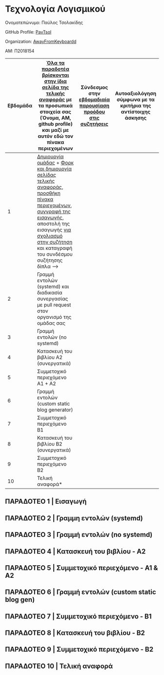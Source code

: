 # Τεχνολογία Λογισμικού

Ονοματεπώνυμο: Παύλος Τσολακίδης

GitHub Profile: [PavTsol](https://github.com/PavTsol)

Organization: [AwayFromKeyboardd](https://github.com/AwayFromKeyboardd)

ΑΜ: Π2018154

| Εβδομάδα | [Όλα τα παραδοτέα βρίσκονται στην ίδια σελίδα της τελικής αναφοράς](https://epidrome.github.io/teaching/deliverables/) με τα προσωπικά στοιχεία σας (Όνομα, ΑΜ, github profile) και μαζί με αυτόν εδώ τον πίνακα περιεχομένων | Σύνδεσμος στην [εβδομαδιαία παρουσίαση προόδου στις συζητήσεις](https://github.com/courses-ionio/help/discussions/categories/show-and-tell) | Αυτοαξιολόγηση σύμφωνα με τα κριτήρια της αντίστοιχης άσκησης |
| --- | --- | --- | --- |
| 1 | [Δημιουργία ομάδας](https://epidrome.github.io/teaching/team/) + [Φορκ και δημιουργία σελίδας τελικής αναφοράς](https://epidrome.github.io/teaching/guide/), [προσθήκη πίνακα περιεχομένων](https://raw.githubusercontent.com/courses-ionio/sw/master/README.md), [συγγραφή της εισαγωγής](https://epidrome.github.io/teaching/intro/), αποστολή της εισαγωγής [για σχολιασμό στην συζήτηση](https://github.com/courses-ionio/sw/discussions/categories/show-and-tell) και καταγραφή του συνδέσμου συζήτησης δίπλα --> | | |
| 2 | Γραμμή εντολών (systemd) και διαδικασία συνεργασίας με pull request στον οργανισμό της ομάδας σας | | |
| 3 | Γραμμή εντολών (no systemd) | | |
| 4 | Κατασκευή του βιβλίου Α2 (συνεργατικά) | | |
| 5 | Συμμετοχικό περιεχόμενο A1 + A2 | | |
| 6 | Γραμμή εντολών (custom static blog generator) | | |
| 7 | Συμμετοχικό περιεχόμενο B1 | | |
| 8 | Κατασκευή του βιβλίου Β2 (συνεργατικά) | | |
| 9 | Συμμετοχικό περιεχόμενο B2 | | |
| 10 | Τελική αναφορά* | | |

## ΠΑΡΑΔΟΤΕΟ 1 | Εισαγωγή


## ΠΑΡΑΔΟΤΕΟ 2 | Γραμμη εντολών (systemd)


## ΠΑΡΑΔΟΤΕΟ 3 | Γραμμή εντολών (no systemd)


## ΠΑΡΑΔΟΤΕΟ 4 | Κατασκευή του βιβλίου - Α2


## ΠΑΡΑΔΟΤΕΟ 5 | Συμμετοχικό περιεχόμενο - Α1 & Α2


## ΠΑΡΑΔΟΤΕΟ 6 | Γραμμή εντολών (custom static blog gen)


## ΠΑΡΑΔΟΤΕΟ 7 | Συμμετοχικό περιεχόμενο - Β1


## ΠΑΡΑΔΟΤΕΟ 8 | Κατασκευή του βιβλίου - Β2


## ΠΑΡΑΔΟΤΕΟ 9 | Συμμετοχικό περιεχόμενο - Β2


## ΠΑΡΑΔΟΤΕΟ 10 | Τελική αναφορά
